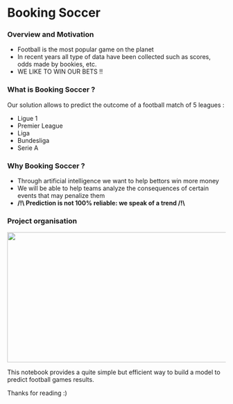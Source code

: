 # Booking Soccer

<h3> Overview and Motivation </h3>

<ul>
  <li> Football is the most popular game on the planet </li>
  <li> In recent years all type of data have been collected such as scores, odds made by bookies, etc. </li>
  <li>  WE LIKE TO WIN OUR BETS !! </li>
</ul>

<h3> What is Booking Soccer ? </h3>

<p> Our solution allows to predict the outcome of a football match of 5 leagues : </p>

<ul>
  <li> Ligue 1 </li>
  <li> Premier League </li>
  <li> Liga </li>
  <li> Bundesliga </li>
  <li> Serie A </li>
</ul>

<h3> Why Booking Soccer ? </h3>

<ul>
  <li> Through artificial intelligence we want to help bettors win more money </li>
  <li> We will be able to help teams analyze the consequences of certain events that may penalize them </li>
  <li> <strong> /!\ Prediction is not 100% reliable: we speak of a trend /!\ </strong> </li>
</ul>

<h3> Project organisation </h3>

<p align="center">
  <img src="https://github.com/ayoub-asseli/Predicting_Football_Result/blob/main/Ressources/project_organization.png" width="700" height="300" />
</p>

<p> This notebook provides a quite simple but efficient way to build a model to predict football games results. </p>

<p> Thanks for reading :) </p>

